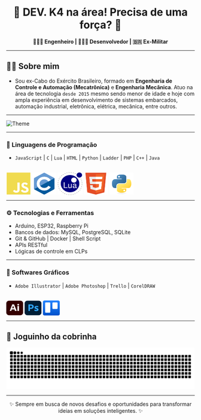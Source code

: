 <h1 align="center">🤖 DEV. K4 na área! Precisa de uma força? 👾</h1>

<p align="center">
  <b>👷🏼‍♂️ Engenheiro | 👨🏼‍💻 Desenvolvedor | 🇧🇷 Ex-Militar</b>
</p>

---

## 👨‍💼 Sobre mim

 - Sou ex-Cabo do Exército Brasileiro, formado em **Engenharia de Controle e Automação (Mecatrônica)** e **Engenharia Mecânica**. Atuo na área de tecnologia `desde 2015` mesmo sendo menor de idade e hoje com ampla experiência em desenvolvimento de sistemas embarcados, automação industrial, eletrônica, elétrica, mecânica, entre outros.

---

![Theme](https://github-readme-stats.vercel.app/api?username=K4BOTELHO&theme=great-gatsby&show_icons=true&cache_seconds=1800)

---

 ### 🧠 Linguagens de Programação
- `JavaScript` | `C` | `Lua` | `HTML` | `Python` | `Ladder` | `PHP` | `C++` | `Java`

<div style="display: inline_block"><br>
  <img align="center" alt="Ka-Js" height="60" width="65" src="https://raw.githubusercontent.com/devicons/devicon/master/icons/javascript/javascript-plain.svg">
  <img align="center" alt="Ka-C" height="60" width="65" src="https://github.com/devicons/devicon/blob/master/icons/c/c-original.svg">
  <img align="center" alt="Ka-Lua" height="60" width="65" src="https://github.com/devicons/devicon/blob/master/icons/lua/lua-original.svg">
  <img align="center" alt="Ka-HTML" height="60" width="65" src="https://raw.githubusercontent.com/devicons/devicon/master/icons/html5/html5-original.svg">
  <img align="center" alt="Ka-Python" height="60" width="65" src="https://raw.githubusercontent.com/devicons/devicon/master/icons/python/python-original.svg">

---

### ⚙️ Tecnologias e Ferramentas
- Arduino, ESP32, Raspberry Pi
- Bancos de dados: MySQL, PostgreSQL, SQLite
- Git & GitHub | Docker | Shell Script
- APIs RESTful
- Lógicas de controle em CLPs

---

 ### 🎨 Softwares Gráficos
- `Adobe Illustrator` | `Adobe Photoshop` | `Trello` | `CorelDRAW`

<div> 
  <div style="display: inline_block"><br> 
  <img align="center" alt="Ka-illustrator" height="40" width="45" src="https://github.com/devicons/devicon/blob/master/icons/illustrator/illustrator-plain.svg">
  <img align="center" alt="Ka-Photoshop" height="40" width="45" src="https://github.com/devicons/devicon/blob/master/icons/photoshop/photoshop-original.svg">
  <img align="center" alt="Ka-Trello" height="40" width="45" src="https://github.com/devicons/devicon/blob/master/icons/trello/trello-original.svg">

---

## 🐍 Joguinho da cobrinha 

![Snake animation](https://github.com/K4BOTELHO/K4BOTELHO/blob/output/github-contribution-grid-snake-dark.svg)

---

<p align="center">✨ Sempre em busca de novos desafios e oportunidades para transformar ideias em soluções inteligentes. ✨</p>

